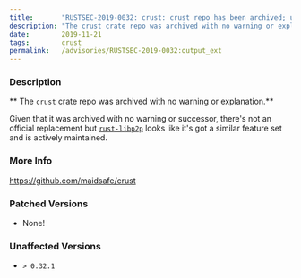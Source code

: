```yaml
---
title:       "RUSTSEC-2019-0032: crust: crust repo has been archived; use libp2p instead"
description: "The crust crate repo was archived with no warning or explanation. Given that it was archived with no warning or successor, theres not an official replacement but rustlibp2phttpsgithub.comlibp2prustlibp2p looks like its got a similar feature set and is actively maintained."
date:        2019-11-21
tags:        crust
permalink:   /advisories/RUSTSEC-2019-0032:output_ext
---
```


### Description

** The `crust` crate repo was archived with no warning or explanation.**

Given that it was archived with no warning or successor, there's not an
official replacement but [`rust-libp2p`](https://github.com/libp2p/rust-libp2p)
looks like it's got a similar feature set and is actively maintained.

### More Info

<https://github.com/maidsafe/crust>

### Patched Versions

- None!


### Unaffected Versions

- `> 0.32.1`
